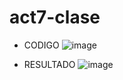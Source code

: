 # act7-clase

- CODIGO
  ![image](https://github.com/user-attachments/assets/1f1ee4c0-e67b-477b-b5fc-21d874f9f5a0)

- RESULTADO
  ![image](https://github.com/user-attachments/assets/e0056383-33e4-484d-b5ec-5068301932ac)

